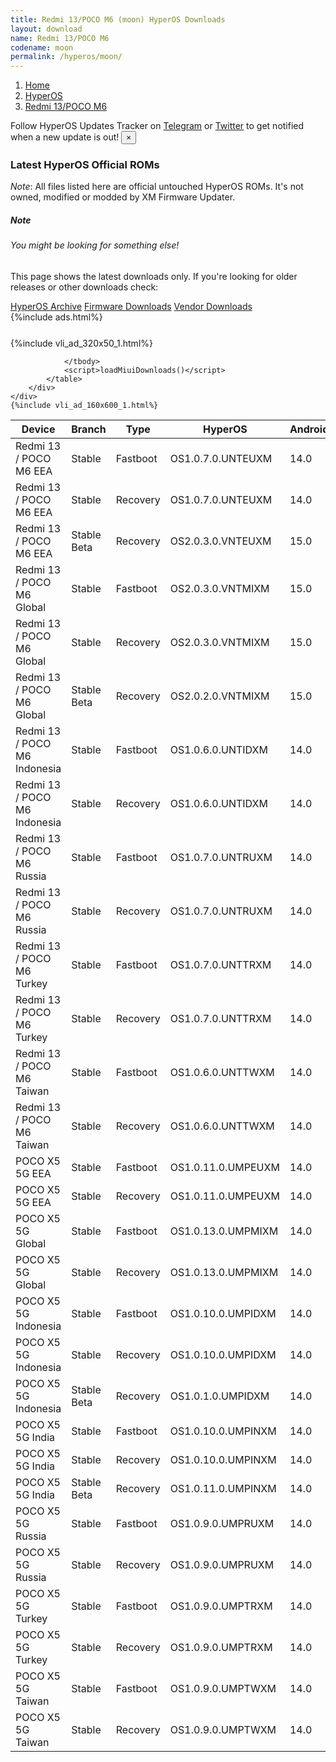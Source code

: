 ```yaml
---
title: Redmi 13/POCO M6 (moon) HyperOS Downloads
layout: download
name: Redmi 13/POCO M6
codename: moon
permalink: /hyperos/moon/
---
```

<nav aria-label="breadcrumb">
    <ol class="breadcrumb">
        <li class="breadcrumb-item"><a href="/">Home</a></li>
        <li class="breadcrumb-item"><a href="/hyperos/">HyperOS</a></li>
        <li class="breadcrumb-item active" aria-current="page"><a href="/hyperos/moon/">Redmi 13/POCO M6</a></li>
    </ol>
</nav>
<div class="alert alert-primary alert-dismissible fade show" role="alert">
    Follow HyperOS Updates Tracker on <a href="https://t.me/MIUIUpdatesTracker" class="alert-link">Telegram</a>
     or <a href="https://twitter.com/MiFwUpdater" class="alert-link">Twitter</a> to get notified when a new update is out!
    <button type="button" class="close" data-dismiss="alert" aria-label="Close">
        <span aria-hidden="true">&times;</span>
    </button>
</div>

### Latest HyperOS Official ROMs
*Note*: All files listed here are official untouched HyperOS ROMs. It's not owned, modified or modded by XM Firmware Updater.
<div class="card">
  <div class="card-body">
    <h5 class="card-title">Note</h5>
    <h6 class="card-subtitle mb-2 text-muted">You might be looking for something else!</h6>
    <p class="card-text">This page shows the latest downloads only.
     If you're looking for older releases or other downloads check:</p>
    <a href="/archive/hyperos/moon/" class="card-link">HyperOS Archive</a>
    <a href="/firmware/moon/" class="card-link">Firmware Downloads</a>
    <a href="/vendor/moon/" class="card-link">Vendor Downloads</a>
  </div>
</div>
{%include ads.html%}
<div class="row justify-content-center">
    <div class="col-10">
        <div class="table-responsive-md" style="margin-top: 25px;">
            {%include vli_ad_320x50_1.html%}
            <table id="miui" class="display dt-responsive nowrap compact table table-striped table-hover table-sm">
                <thead class="thead-dark">
                    <tr>
                        <th data-ref="device">Device</th>
                        <th data-ref="branch">Branch</th>
                        <th data-ref="type">Type</th>
                        <th data-ref="miui">HyperOS</th>
                        <th data-ref="android">Android</th>
                        <th data-ref="size">Size</th>
                        <th data-ref="size">Date</th>
                        <th data-ref="link">Link</th>
                    </tr>
                </thead>
                <tbody>
                <tr><td>Redmi 13 / POCO M6 EEA</td><td>Stable</td><td>Fastboot</td><td>OS1.0.7.0.UNTEUXM</td><td>14.0</td><td>6.7 GB</td><td>2024-11-22</td><td><a href="/hyperos/moon/stable/OS1.0.7.0.UNTEUXM/">Download</a></td></tr>
<tr><td>Redmi 13 / POCO M6 EEA</td><td>Stable</td><td>Recovery</td><td>OS1.0.7.0.UNTEUXM</td><td>14.0</td><td>4.5 GB</td><td>2024-12-02</td><td><a href="/hyperos/moon/stable/OS1.0.7.0.UNTEUXM/">Download</a></td></tr>
<tr><td>Redmi 13 / POCO M6 EEA</td><td>Stable Beta</td><td>Recovery</td><td>OS2.0.3.0.VNTEUXM</td><td>15.0</td><td>4.6 GB</td><td>2025-01-16</td><td><a href="/hyperos/moon/stable beta/OS2.0.3.0.VNTEUXM/">Download</a></td></tr>
<tr><td>Redmi 13 / POCO M6 Global</td><td>Stable</td><td>Fastboot</td><td>OS2.0.3.0.VNTMIXM</td><td>15.0</td><td>7.2 GB</td><td>2024-12-25</td><td><a href="/hyperos/moon/stable/OS2.0.3.0.VNTMIXM/">Download</a></td></tr>
<tr><td>Redmi 13 / POCO M6 Global</td><td>Stable</td><td>Recovery</td><td>OS2.0.3.0.VNTMIXM</td><td>15.0</td><td>4.5 GB</td><td>2024-12-29</td><td><a href="/hyperos/moon/stable/OS2.0.3.0.VNTMIXM/">Download</a></td></tr>
<tr><td>Redmi 13 / POCO M6 Global</td><td>Stable Beta</td><td>Recovery</td><td>OS2.0.2.0.VNTMIXM</td><td>15.0</td><td>4.5 GB</td><td>2024-12-10</td><td><a href="/hyperos/moon/stable beta/OS2.0.2.0.VNTMIXM/">Download</a></td></tr>
<tr><td>Redmi 13 / POCO M6 Indonesia</td><td>Stable</td><td>Fastboot</td><td>OS1.0.6.0.UNTIDXM</td><td>14.0</td><td>6.6 GB</td><td>2024-11-22</td><td><a href="/hyperos/moon/stable/OS1.0.6.0.UNTIDXM/">Download</a></td></tr>
<tr><td>Redmi 13 / POCO M6 Indonesia</td><td>Stable</td><td>Recovery</td><td>OS1.0.6.0.UNTIDXM</td><td>14.0</td><td>4.4 GB</td><td>2024-12-03</td><td><a href="/hyperos/moon/stable/OS1.0.6.0.UNTIDXM/">Download</a></td></tr>
<tr><td>Redmi 13 / POCO M6 Russia</td><td>Stable</td><td>Fastboot</td><td>OS1.0.7.0.UNTRUXM</td><td>14.0</td><td>7.0 GB</td><td>2024-11-22</td><td><a href="/hyperos/moon/stable/OS1.0.7.0.UNTRUXM/">Download</a></td></tr>
<tr><td>Redmi 13 / POCO M6 Russia</td><td>Stable</td><td>Recovery</td><td>OS1.0.7.0.UNTRUXM</td><td>14.0</td><td>4.3 GB</td><td>2024-12-03</td><td><a href="/hyperos/moon/stable/OS1.0.7.0.UNTRUXM/">Download</a></td></tr>
<tr><td>Redmi 13 / POCO M6 Turkey</td><td>Stable</td><td>Fastboot</td><td>OS1.0.7.0.UNTTRXM</td><td>14.0</td><td>6.2 GB</td><td>2024-11-22</td><td><a href="/hyperos/moon/stable/OS1.0.7.0.UNTTRXM/">Download</a></td></tr>
<tr><td>Redmi 13 / POCO M6 Turkey</td><td>Stable</td><td>Recovery</td><td>OS1.0.7.0.UNTTRXM</td><td>14.0</td><td>4.4 GB</td><td>2024-12-03</td><td><a href="/hyperos/moon/stable/OS1.0.7.0.UNTTRXM/">Download</a></td></tr>
<tr><td>Redmi 13 / POCO M6 Taiwan</td><td>Stable</td><td>Fastboot</td><td>OS1.0.6.0.UNTTWXM</td><td>14.0</td><td>5.9 GB</td><td>2024-11-22</td><td><a href="/hyperos/moon/stable/OS1.0.6.0.UNTTWXM/">Download</a></td></tr>
<tr><td>Redmi 13 / POCO M6 Taiwan</td><td>Stable</td><td>Recovery</td><td>OS1.0.6.0.UNTTWXM</td><td>14.0</td><td>4.2 GB</td><td>2024-12-03</td><td><a href="/hyperos/moon/stable/OS1.0.6.0.UNTTWXM/">Download</a></td></tr>
<tr><td>POCO X5 5G EEA</td><td>Stable</td><td>Fastboot</td><td>OS1.0.11.0.UMPEUXM</td><td>14.0</td><td>5.9 GB</td><td>2025-01-08</td><td><a href="/hyperos/moonstone/stable/OS1.0.11.0.UMPEUXM/">Download</a></td></tr>
<tr><td>POCO X5 5G EEA</td><td>Stable</td><td>Recovery</td><td>OS1.0.11.0.UMPEUXM</td><td>14.0</td><td>3.9 GB</td><td>2025-01-17</td><td><a href="/hyperos/moonstone/stable/OS1.0.11.0.UMPEUXM/">Download</a></td></tr>
<tr><td>POCO X5 5G Global</td><td>Stable</td><td>Fastboot</td><td>OS1.0.13.0.UMPMIXM</td><td>14.0</td><td>6.3 GB</td><td>2025-01-08</td><td><a href="/hyperos/moonstone/stable/OS1.0.13.0.UMPMIXM/">Download</a></td></tr>
<tr><td>POCO X5 5G Global</td><td>Stable</td><td>Recovery</td><td>OS1.0.13.0.UMPMIXM</td><td>14.0</td><td>3.9 GB</td><td>2025-01-17</td><td><a href="/hyperos/moonstone/stable/OS1.0.13.0.UMPMIXM/">Download</a></td></tr>
<tr><td>POCO X5 5G Indonesia</td><td>Stable</td><td>Fastboot</td><td>OS1.0.10.0.UMPIDXM</td><td>14.0</td><td>5.9 GB</td><td>2025-01-08</td><td><a href="/hyperos/moonstone/stable/OS1.0.10.0.UMPIDXM/">Download</a></td></tr>
<tr><td>POCO X5 5G Indonesia</td><td>Stable</td><td>Recovery</td><td>OS1.0.10.0.UMPIDXM</td><td>14.0</td><td>3.9 GB</td><td>2025-01-17</td><td><a href="/hyperos/moonstone/stable/OS1.0.10.0.UMPIDXM/">Download</a></td></tr>
<tr><td>POCO X5 5G Indonesia</td><td>Stable Beta</td><td>Recovery</td><td>OS1.0.1.0.UMPIDXM</td><td>14.0</td><td>3.9 GB</td><td>2024-03-04</td><td><a href="/hyperos/moonstone/stable beta/OS1.0.1.0.UMPIDXM/">Download</a></td></tr>
<tr><td>POCO X5 5G India</td><td>Stable</td><td>Fastboot</td><td>OS1.0.10.0.UMPINXM</td><td>14.0</td><td>5.2 GB</td><td>2024-12-24</td><td><a href="/hyperos/moonstone/stable/OS1.0.10.0.UMPINXM/">Download</a></td></tr>
<tr><td>POCO X5 5G India</td><td>Stable</td><td>Recovery</td><td>OS1.0.10.0.UMPINXM</td><td>14.0</td><td>3.7 GB</td><td>2025-01-06</td><td><a href="/hyperos/moonstone/stable/OS1.0.10.0.UMPINXM/">Download</a></td></tr>
<tr><td>POCO X5 5G India</td><td>Stable Beta</td><td>Recovery</td><td>OS1.0.11.0.UMPINXM</td><td>14.0</td><td>3.7 GB</td><td>2025-01-17</td><td><a href="/hyperos/moonstone/stable beta/OS1.0.11.0.UMPINXM/">Download</a></td></tr>
<tr><td>POCO X5 5G Russia</td><td>Stable</td><td>Fastboot</td><td>OS1.0.9.0.UMPRUXM</td><td>14.0</td><td>6.4 GB</td><td>2024-12-24</td><td><a href="/hyperos/moonstone/stable/OS1.0.9.0.UMPRUXM/">Download</a></td></tr>
<tr><td>POCO X5 5G Russia</td><td>Stable</td><td>Recovery</td><td>OS1.0.9.0.UMPRUXM</td><td>14.0</td><td>3.8 GB</td><td>2025-01-07</td><td><a href="/hyperos/moonstone/stable/OS1.0.9.0.UMPRUXM/">Download</a></td></tr>
<tr><td>POCO X5 5G Turkey</td><td>Stable</td><td>Fastboot</td><td>OS1.0.9.0.UMPTRXM</td><td>14.0</td><td>5.5 GB</td><td>2025-01-08</td><td><a href="/hyperos/moonstone/stable/OS1.0.9.0.UMPTRXM/">Download</a></td></tr>
<tr><td>POCO X5 5G Turkey</td><td>Stable</td><td>Recovery</td><td>OS1.0.9.0.UMPTRXM</td><td>14.0</td><td>3.8 GB</td><td>2025-01-17</td><td><a href="/hyperos/moonstone/stable/OS1.0.9.0.UMPTRXM/">Download</a></td></tr>
<tr><td>POCO X5 5G Taiwan</td><td>Stable</td><td>Fastboot</td><td>OS1.0.9.0.UMPTWXM</td><td>14.0</td><td>5.4 GB</td><td>2025-01-08</td><td><a href="/hyperos/moonstone/stable/OS1.0.9.0.UMPTWXM/">Download</a></td></tr>
<tr><td>POCO X5 5G Taiwan</td><td>Stable</td><td>Recovery</td><td>OS1.0.9.0.UMPTWXM</td><td>14.0</td><td>3.8 GB</td><td>2025-01-17</td><td><a href="/hyperos/moonstone/stable/OS1.0.9.0.UMPTWXM/">Download</a></td></tr>

                </tbody>
                <script>loadMiuiDownloads()</script>
            </table>
        </div>
    </div>
    {%include vli_ad_160x600_1.html%}
</div>
